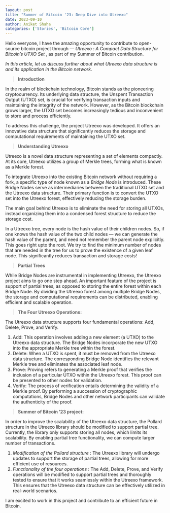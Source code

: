 ```yaml
---
layout: post
title: "Summer of Bitcoin '23: Deep Dive into Utreexo"
date: 2023-09-10
author: Aniket Shaha
categories: ['Stories', 'Bitcoin Core']
---
```



Hello everyone, I have the amazing opportunity to contribute to open-source
bitcoin project through — _Utreexo : A Compact Data Structure for Bitcoin’s
UTXO Set_ , as part of my Summer of Bitcoin contribution.

_In this article, let us discuss further about what Utreexo data structure is
and its application in the Bitcoin network._

> **Introduction**

In the realm of blockchain technology, Bitcoin stands as the pioneering
cryptocurrency. Its underlying data structure, the Unspent Transaction Output
(UTXO) set, is crucial for verifying transaction inputs and maintaining the
integrity of the network. However, as the Bitcoin blockchain grows larger, the
UTXO set becomes increasingly tedious and inconvenient to store and process
efficiently.

To address this challenge, the project Utreexo was developed. It offers an
innovative data structure that significantly reduces the storage and
computational requirements of maintaining the UTXO set.

> **Understanding Utreexo**

Utreexo is a novel data structure representing a set of elements compactly. At
its core, Utreexo utilizes a group of Merkle trees, forming what is known as a
Merkle forest.

To integrate Utreexo into the existing Bitcoin network without requiring a
fork, a specific type of node known as a _Bridge Node_ is introduced. These
Bridge Nodes serve as intermediaries between the traditional UTXO set and the
Utreexo data structure. Their primary function is to convert the UTXO set into
the Utreexo forest, effectively reducing the storage burden.

The main goal behind Utreexo is to eliminate the need for storing all UTXOs,
instead organizing them into a condensed forest structure to reduce the
storage cost.

In a Utreexo tree, every node is the hash value of their children nodes. So,
if one knows the hash value of the two child nodes — we can generate the hash
value of the parent, and need not remember the parent node explicitly. This
goes right upto the root. We try to find the minimum number of nodes that are
needed in the tree for us to prove the existence of a given leaf node. This
significantly reduces transaction and storage costs!

> **Partial Trees**

While Bridge Nodes are instrumental in implementing Utreexo, the Utreexo
project aims to go one step ahead. An important feature of the project is
support of partial trees, as opposed to storing the entire forest within each
Bridge Node. By dividing the Utreexo forest among multiple Bridge Nodes, the
storage and computational requirements can be distributed, enabling efficient
and scalable operation.

> **The Four Utreexo Operations:**

The Utreexo data structure supports four fundamental operations: Add, Delete,
Prove, and Verify.

  1. Add: This operation involves adding a new element (a UTXO) to the Utreexo data structure. The Bridge Nodes incorporate the new UTXO into the appropriate Merkle tree within the forest.
  2. Delete: When a UTXO is spent, it must be removed from the Utreexo data structure. The corresponding Bridge Node identifies the relevant Merkle tree and eliminates the associated leaf node.
  3. Prove: Proving refers to generating a Merkle proof that verifies the inclusion of a particular UTXO within the Utreexo forest. This proof can be presented to other nodes for validation.
  4. Verify: The process of verification entails determining the validity of a Merkle proof. By performing a succession of cryptographic computations, Bridge Nodes and other network participants can validate the authenticity of the proof.

> **Summer of Bitcoin ’23 project:**

In order to improve the scalability of the Utreexo data structure, the Pollard
structure in the Utreexo library should be modified to support partial tree.
Currently, the library only supports storing all nodes, which limits its
scalability. By enabling partial tree functionality, we can compute larger
number of transactions.

  1. _Modification of the Pollard structure_ : The Utreexo library will undergo updates to support the storage of partial trees, allowing for more efficient use of resources.
  2. _Functionality of the four operations_ : The Add, Delete, Prove, and Verify operations will be modified to support partial trees and thoroughly tested to ensure that it works seamlessly within the Utreexo framework. This ensures that the Utreexo data structure can be effectively utilized in real-world scenarios.

I am excited to work in this project and contribute to an efficient future in
Bitcoin.

